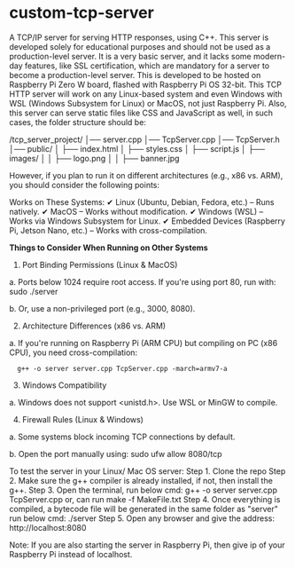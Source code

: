 # custom-tcp-server
A TCP/IP server for serving HTTP responses, using C++.
This server is developed solely for educational purposes and should not be used as a production-level server. It is a very basic server, and it lacks some modern-day features, like SSL certification, which are  mandatory for a server to become a production-level server.
This is developed to be hosted on Raspberry Pi Zero W board, flashed with Raspberry Pi OS 32-bit.
This TCP HTTP server will work on any Linux-based system and even Windows with WSL (Windows Subsystem for Linux) or MacOS, not just Raspberry Pi. Also, this server can serve static files like CSS and JavaScript as well, in such cases, the folder structure should be:

/tcp_server_project/ │── server.cpp │── TcpServer.cpp │── TcpServer.h │── public/ │ ├── index.html │ ├── styles.css │ ├── script.js │ ├── images/ │ │ ├── logo.png │ │ ├── banner.jpg


However, if you plan to run it on different architectures (e.g., x86 vs. ARM), you should consider the following points:

Works on These Systems:
✔ Linux (Ubuntu, Debian, Fedora, etc.) – Runs natively.
✔ MacOS – Works without modification.
✔ Windows (WSL) – Works via Windows Subsystem for Linux.
✔ Embedded Devices (Raspberry Pi, Jetson Nano, etc.) – Works with cross-compilation.


**Things to Consider When Running on Other Systems**
1. Port Binding Permissions (Linux & MacOS)

a. Ports below 1024 require root access. If you're using port 80, run with:
     sudo ./server

b. Or, use a non-privileged port (e.g., 3000, 8080).

2. Architecture Differences (x86 vs. ARM)

a. If you're running on Raspberry Pi (ARM CPU) but compiling on PC (x86 CPU), you need cross-compilation:
      
      g++ -o server server.cpp TcpServer.cpp -march=armv7-a

3. Windows Compatibility

a. Windows does not support <unistd.h>. Use WSL or MinGW to compile.

4. Firewall Rules (Linux & Windows)

a. Some systems block incoming TCP connections by default.

b. Open the port manually using:
    sudo ufw allow 8080/tcp


To test the server in your Linux/ Mac OS server:
Step 1. Clone the repo
Step 2. Make sure the g++ compiler is already installed, if not, then install the g++.
Step 3. Open the terminal, run below cmd:
        g++ -o server server.cpp TcpServer.cpp
      or, can run make -f MakeFile.txt
Step 4. Once everything is compiled, a bytecode file will be generated in the same folder as "server"
        run below cmd:
          ./server
Step 5. Open any browser and give the address:
        http://localhost:8080

Note: If you are also starting the server in Raspberry Pi, then give ip of your Raspberry Pi instead of localhost.
